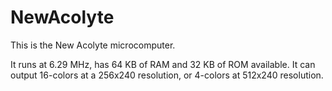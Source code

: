 # NewAcolyte

This is the New Acolyte microcomputer.  

It runs at 6.29 MHz, has 64 KB of RAM and 32 KB of ROM available.  It can output 16-colors at a 256x240 resolution, or 4-colors at 512x240 resolution.
